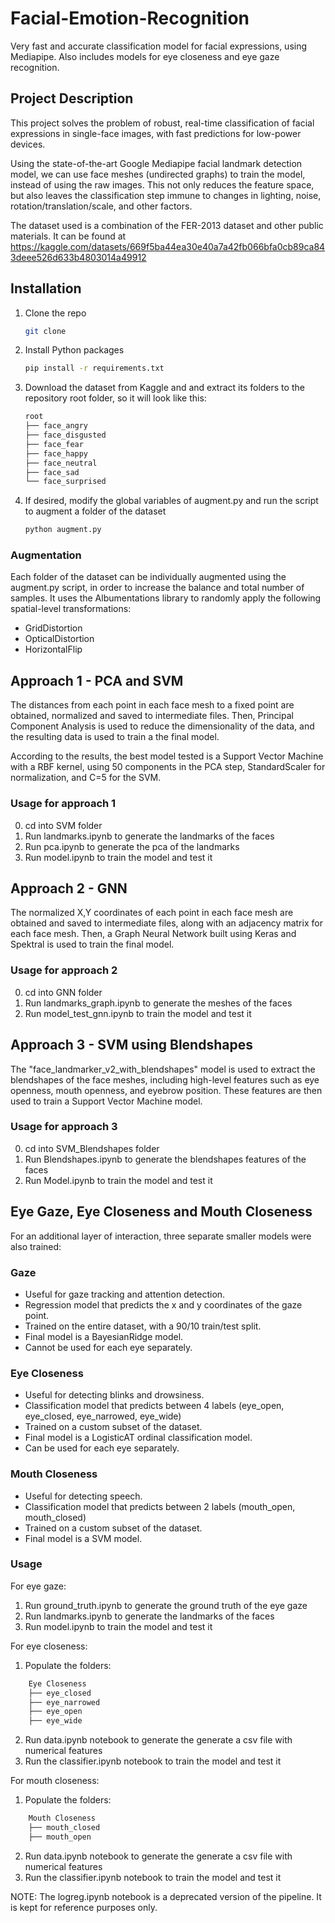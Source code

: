 # Facial-Emotion-Recognition
Very fast and accurate classification model for facial expressions, using Mediapipe.
Also includes models for eye closeness and eye gaze recognition.

## Project Description

This project solves the problem of robust, real-time classification of facial expressions in single-face images, with fast predictions for low-power devices.

Using the state-of-the-art Google Mediapipe facial landmark detection model, we can use face meshes (undirected graphs) to train the model, instead of using the raw images. This not only reduces the feature space, but also leaves the classification step immune to changes in lighting, noise, rotation/translation/scale, and other factors.

The dataset used is a combination of the FER-2013 dataset and other public materials. It can be found at https://kaggle.com/datasets/669f5ba44ea30e40a7a42fb066bfa0cb89ca843deee526d633b4803014a49912

## Installation

1. Clone the repo
   ```sh
   git clone
    ```
2. Install Python packages
    ```sh
    pip install -r requirements.txt
    ```
3. Download the dataset from Kaggle and and extract its folders to the repository root folder, so it will look like this:
    ```sh
    root
    ├── face_angry
    ├── face_disgusted
    ├── face_fear
    ├── face_happy
    ├── face_neutral
    ├── face_sad
    └── face_surprised
    ```

4. If desired, modify the global variables of augment.py and run the script to augment a folder of the dataset
    ```sh
    python augment.py
    ```

### Augmentation

Each folder of the dataset can be individually augmented using the augment.py script, in order to increase the balance and total number of samples. It uses the Albumentations library to randomly apply the following spatial-level transformations:
- GridDistortion 
- OpticalDistortion
- HorizontalFlip


## Approach 1 - PCA and SVM

The distances from each point in each face mesh to a fixed point are obtained, normalized and saved to intermediate files. Then, Principal Component Analysis is used to reduce the dimensionality of the data, and the resulting data is used to train a the final model.

According to the results, the best model tested is a Support Vector Machine with a RBF kernel, using 50 components in the PCA step, StandardScaler for normalization, and C=5 for the SVM.

### Usage for approach 1

0. cd into SVM folder
1. Run landmarks.ipynb to generate the landmarks of the faces
2. Run pca.ipynb to generate the pca of the landmarks
3. Run model.ipynb to train the model and test it

## Approach 2 - GNN

The normalized X,Y coordinates of each point in each face mesh are obtained and saved to intermediate files, along with an adjacency matrix for each face mesh. Then, a Graph Neural Network built using Keras and Spektral is used to train the final model.

### Usage for approach 2

0. cd into GNN folder
1. Run landmarks_graph.ipynb to generate the meshes of the faces
2. Run model_test_gnn.ipynb to train the model and test it

## Approach 3 - SVM using Blendshapes

The "face_landmarker_v2_with_blendshapes" model is used to extract the blendshapes of the face meshes, including high-level features such as eye openness, mouth openness, and eyebrow position. These features are then used to train a Support Vector Machine model.

### Usage for approach 3

0. cd into SVM_Blendshapes folder
1. Run Blendshapes.ipynb to generate the blendshapes features of the faces
2. Run Model.ipynb to train the model and test it

## Eye Gaze, Eye Closeness and Mouth Closeness

For an additional layer of interaction, three separate smaller models were also trained: 

### Gaze

- Useful for gaze tracking and attention detection.
- Regression model that predicts the x and y coordinates of the gaze point.
- Trained on the entire dataset, with a 90/10 train/test split.
- Final model is a BayesianRidge model.
- Cannot be used for each eye separately.

### Eye Closeness

- Useful for detecting blinks and drowsiness.
- Classification model that predicts between 4 labels (eye_open, eye_closed, eye_narrowed, eye_wide)
- Trained on a custom subset of the dataset.
- Final model is a LogisticAT ordinal classification model.
- Can be used for each eye separately.

### Mouth Closeness

- Useful for detecting speech.
- Classification model that predicts between 2 labels (mouth_open, mouth_closed)
- Trained on a custom subset of the dataset.
- Final model is a SVM model.

### Usage

For eye gaze:

1. Run ground_truth.ipynb to generate the ground truth of the eye gaze
2. Run landmarks.ipynb to generate the landmarks of the faces
3. Run model.ipynb to train the model and test it

For eye closeness:

1. Populate the folders:
```sh
    Eye Closeness
    ├── eye_closed
    ├── eye_narrowed
    ├── eye_open
    ├── eye_wide
```
2. Run data.ipynb notebook to generate the generate a csv file with numerical features
3. Run the classifier.ipynb notebook to train the model and test it

For mouth closeness:

1. Populate the folders:
```sh
    Mouth Closeness
    ├── mouth_closed
    ├── mouth_open
```
2. Run data.ipynb notebook to generate the generate a csv file with numerical features
3. Run the classifier.ipynb notebook to train the model and test it

NOTE: The logreg.ipynb notebook is a deprecated version of the pipeline. It is kept for reference purposes only.